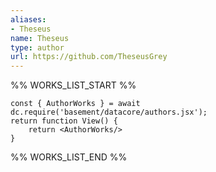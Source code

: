 ```yaml
---
aliases:
- Theseus
name: Theseus
type: author
url: https://github.com/TheseusGrey
---
```



%% WORKS_LIST_START %%

```datacorejsx
const { AuthorWorks } = await dc.require('basement/datacore/authors.jsx');
return function View() {
    return <AuthorWorks/>
}
```
%% WORKS_LIST_END %%